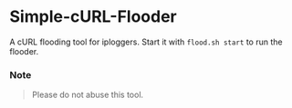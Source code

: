 # Simple-cURL-Flooder
A cURL flooding tool for iploggers.
Start it with `flood.sh start` to run the flooder.

### Note
> Please do not abuse this tool.
